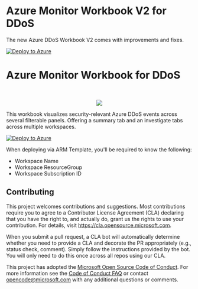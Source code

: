 # Azure Monitor Workbook V2 for DDoS

The new Azure DDoS Workbook V2 comes with improvements and fixes.

[![Deploy to Azure](https://aka.ms/deploytoazurebutton)](https://portal.azure.com/#create/Microsoft.Template/uri/https%3A%2F%2Fraw.githubusercontent.com%2FAzure%2FAzure-Network-Security%2Fmaster%2FAzure%2520DDoS%2520Protection%2FWorkbook%2520-%2520Azure%2520DDOS%2520monitor%2520workbook%2FAzureDDoSWorkbookV2_ARM.json)



# Azure Monitor Workbook for DDoS
&nbsp;

<p align="center">
 <img src="https://github.com/Azure/Azure-Network-Security/blob/master/Cross%20Product/MediaFiles/Azure-DDoS-Protection/DDOSworkbookview.jpg">
</p>

This workbook visualizes security-relevant Azure DDoS events across several filterable panels. Offering a summary tab and an investigate tabs across multiple workspaces.

[![Deploy to Azure](https://aka.ms/deploytoazurebutton)](https://portal.azure.com/#create/Microsoft.Template/uri/https%3A%2F%2Fraw.githubusercontent.com%2FAzure%2FAzure-Network-Security%2Fmaster%2FAzure%2520DDoS%2520Protection%2FWorkbook%2520-%2520Azure%2520DDOS%2520monitor%2520workbook%2FAzureDDoSWorkbook_ARM.json)

When deploying via ARM Template, you'll be required to know the following:

* Workspace Name
* Workspace ResourceGroup
* Workspace Subscription ID


## Contributing

This project welcomes contributions and suggestions.  Most contributions require you to agree to a
Contributor License Agreement (CLA) declaring that you have the right to, and actually do, grant us
the rights to use your contribution. For details, visit https://cla.opensource.microsoft.com.

When you submit a pull request, a CLA bot will automatically determine whether you need to provide
a CLA and decorate the PR appropriately (e.g., status check, comment). Simply follow the instructions
provided by the bot. You will only need to do this once across all repos using our CLA.

This project has adopted the [Microsoft Open Source Code of Conduct](https://opensource.microsoft.com/codeofconduct/).
For more information see the [Code of Conduct FAQ](https://opensource.microsoft.com/codeofconduct/faq/) or
contact [opencode@microsoft.com](mailto:opencode@microsoft.com) with any additional questions or comments.
